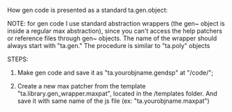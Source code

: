 How gen code is presented as a standard ta.gen.object: 

NOTE: for gen code I use standard abstraction wrappers (the gen~ object is inside a regular max abstraction), since you can't access the help patchers or reference files through gen~ objects. The name of the wrapper should always start with "ta.gen." The procedure is similar to "ta.poly" objects


STEPS: 

1) Make gen code and save it as "ta.yourobjname.gendsp" at "/code/"; 

2) Create a new max patcher from the template "ta.library.gen_wrapper.maxpat", located in the /templates folder. And save it with same name of the js file (ex: "ta.yourobjname.maxpat")


